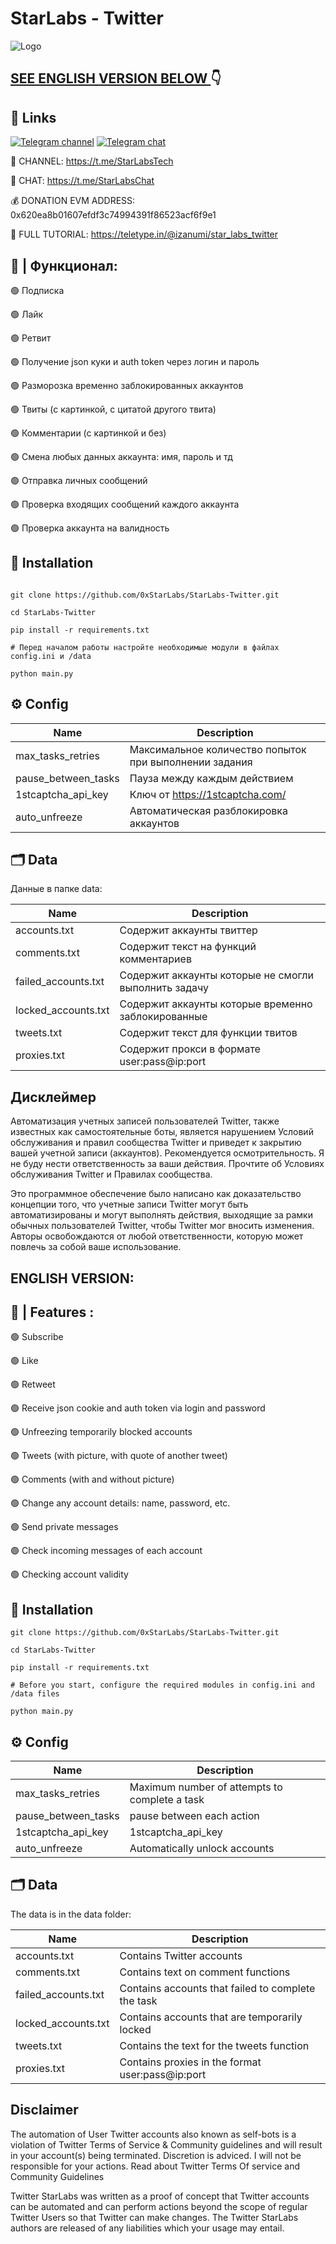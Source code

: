 #  StarLabs - Twitter 


![Logo](https://i.postimg.cc/YqrCSRrS/twitter.jpg)

## [SEE ENGLISH VERSION BELOW ](https://github.com/0xStarLabs/StarLabs-Twitter#english-version)👇

## 🔗 Links
[![Telegram channel](https://img.shields.io/endpoint?url=https://runkit.io/damiankrawczyk/telegram-badge/branches/master?url=https://t.me/StarLabsTech)](https://t.me/StarLabsTech)
[![Telegram chat](https://img.shields.io/endpoint?url=https://runkit.io/damiankrawczyk/telegram-badge/branches/master?url=https://t.me/StarLabsChat)](https://t.me/StarLabsChat)

🔔 CHANNEL: https://t.me/StarLabsTech

💬 CHAT: https://t.me/StarLabsChat

💰 DONATION EVM ADDRESS: 0x620ea8b01607efdf3c74994391f86523acf6f9e1

📖 FULL TUTORIAL: https://teletype.in/@izanumi/star_labs_twitter


## 🤖 | Функционал:

🟢 Подписка

🟢 Лайк

🟢 Ретвит

🟢 Получение json куки и auth token через логин и пароль

🟢 Разморозка временно заблокированных аккаунтов

🟢 Твиты (с картинкой, с цитатой другого твита)

🟢 Комментарии (с картинкой и без)

🟢 Смена любых данных аккаунта: имя, пароль и тд

🟢 Отправка личных сообщений

🟢 Проверка входящих сообщений каждого аккаунта

🟢 Проверка аккаунта на валидность


## 🚀 Installation
```

git clone https://github.com/0xStarLabs/StarLabs-Twitter.git

cd StarLabs-Twitter

pip install -r requirements.txt

# Перед началом работы настройте необходимые модули в файлах config.ini и /data

python main.py
```

## ⚙️ Config

| Name | Description |
| --- | --- |
| max_tasks_retries | Максимальное количество попыток при выполнении задания |
| pause_between_tasks | Пауза между каждым действием |
| 1stcaptcha_api_key | Ключ от https://1stcaptcha.com/ |
| auto_unfreeze | Автоматическая разблокировка аккаунтов |


## 🗂️ Data

Данные в папке data:

| Name | Description |
| --- | --- |
| accounts.txt | Содержит аккаунты твиттер |
| comments.txt | Содержит текст на функций комментариев |
| failed_accounts.txt | Содержит аккаунты которые не смогли выполнить задачу |
| locked_accounts.txt | Содержит аккаунты которые временно заблокированные |
| tweets.txt | Содержит текст для функции твитов |
| proxies.txt | Содержит прокси в формате user:pass@ip:port |

## Дисклеймер
Автоматизация учетных записей пользователей Twitter, также известных как самостоятельные боты, является нарушением Условий обслуживания и правил сообщества Twitter и приведет к закрытию вашей учетной записи (аккаунтов). Рекомендуется осмотрительность. Я не буду нести ответственность за ваши действия. Прочтите об Условиях обслуживания Twitter и Правилах сообщества.

Это программное обеспечение было написано как доказательство концепции того, что учетные записи Twitter могут быть автоматизированы и могут выполнять действия, выходящие за рамки обычных пользователей Twitter, чтобы Twitter мог вносить изменения. Авторы  освобождаются от любой ответственности, которую может повлечь за собой ваше использование.

## ENGLISH VERSION:

## 🤖 | Features :

🟢 Subscribe

🟢 Like

🟢 Retweet

🟢 Receive json cookie and auth token via login and password

🟢 Unfreezing temporarily blocked accounts

🟢 Tweets (with picture, with quote of another tweet)

🟢 Comments (with and without picture)

🟢 Change any account details: name, password, etc.

🟢 Send private messages

🟢 Check incoming messages of each account

🟢 Checking account validity

## 🚀 Installation
```
git clone https://github.com/0xStarLabs/StarLabs-Twitter.git

cd StarLabs-Twitter

pip install -r requirements.txt

# Before you start, configure the required modules in config.ini and /data files

python main.py
```

## ⚙️ Config

| Name | Description |
| --- | --- |
| max_tasks_retries | Maximum number of attempts to complete a task |
| pause_between_tasks | pause between each action |
| 1stcaptcha_api_key | 1stcaptcha_api_key | Key to https://1stcaptcha.com/ |
| auto_unfreeze | Automatically unlock accounts |



## 🗂️ Data

The data is in the data folder:

| Name | Description |
| --- | --- |
| accounts.txt | Contains Twitter accounts |
| comments.txt | Contains text on comment functions |
| failed_accounts.txt | Contains accounts that failed to complete the task |
| locked_accounts.txt | Contains accounts that are temporarily locked |
| tweets.txt | Contains the text for the tweets function |
| proxies.txt | Contains proxies in the format user:pass@ip:port |

## Disclaimer

The automation of User Twitter accounts also known as self-bots is a violation of Twitter Terms of Service & Community guidelines and will result in your account(s) being terminated. Discretion is adviced. I will not be responsible for your actions. Read about Twitter Terms Of service and Community Guidelines

Twitter StarLabs was written as a proof of concept that Twitter accounts can be automated and can perform actions beyond the scope of regular Twitter Users so that Twitter can make changes. The Twitter StarLabs authors are released of any liabilities which your usage may entail.


